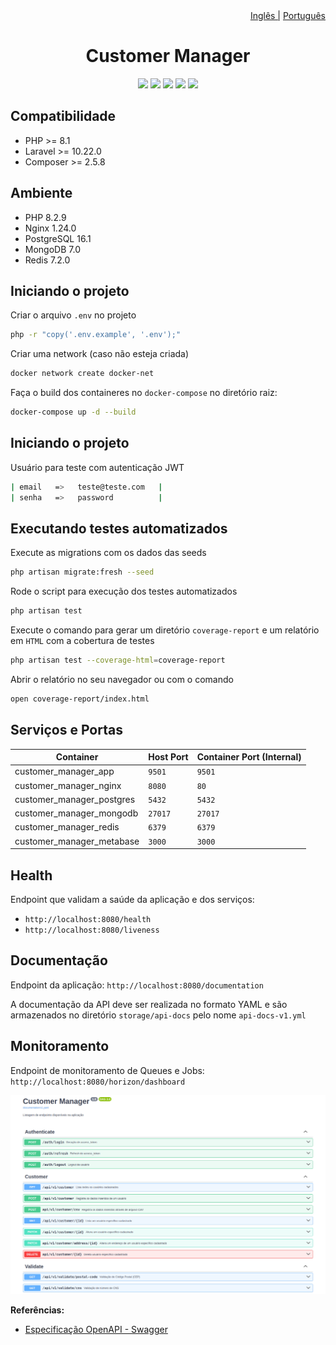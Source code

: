 <div align='right'>
    <a href="./README.md">Inglês |</a>
    <a href="./PORTUGUESE.md">Português</a>
</div>

<div align='center'>
    <h1>Customer Manager</h1>
    <a href="https://www.linkedin.com/in/leonardo-akio/" target="_blank"><img src="https://img.shields.io/badge/LinkedIn%20-blue?style=flat&logo=linkedin&labelColor=blue" target="_blank"></a> 
    <img src="https://img.shields.io/badge/version-v0.1-blue"/>
    <img src="https://img.shields.io/github/contributors/akioleo/MoneyTransaction_v2"/>
    <img src="https://img.shields.io/github/stars/akioleo/MoneyTransaction_v2?style=sociale"/>
    <img src="https://img.shields.io/github/forks/akioleo/MoneyTransaction_v2?style=social"/>
</div>


## Compatibilidade

- PHP >= 8.1
- Laravel >= 10.22.0
- Composer >= 2.5.8

## Ambiente

- PHP 8.2.9
- Nginx 1.24.0
- PostgreSQL 16.1
- MongoDB 7.0
- Redis 7.2.0

## Iniciando o projeto

Criar o arquivo `.env` no projeto
```bash
php -r "copy('.env.example', '.env');"
```
Criar uma network (caso não esteja criada)
```bash
docker network create docker-net
```
Faça o build dos containeres no `docker-compose` no diretório raiz:
```bash
docker-compose up -d --build
```

## Iniciando o projeto

Usuário para teste com autenticação JWT
```bash
| email   =>   teste@teste.com   |
| senha   =>   password          |
```

## Executando testes automatizados

<!-- Por um imprevisto, nao consegui realizar os testes unitarios -->
<!-- Mas esta aberto a implementacao apos a entrega -->

Execute as migrations com os dados das seeds
```bash
php artisan migrate:fresh --seed
```
Rode o script para execução dos testes automatizados
```bash
php artisan test
```
Execute o comando para gerar um diretório `coverage-report` e um relatório em `HTML` com a cobertura de testes 
```bash
php artisan test --coverage-html=coverage-report
```
Abrir o relatório no seu navegador ou com o comando
```bash
open coverage-report/index.html
```

## Serviços e Portas

| Container                   | Host Port | Container Port (Internal) |
| --------------------------- | --------- | ------------------------- |
| customer_manager_app        | `9501`    | `9501`                    |
| customer_manager_nginx      | `8080`    | `80`                      |
| customer_manager_postgres   | `5432`    | `5432`                    |
| customer_manager_mongodb    | `27017`   | `27017`                   |
| customer_manager_redis      | `6379`    | `6379`                    |
| customer_manager_metabase   | `3000`    | `3000`                    |

## Health

Endpoint que validam a saúde da aplicação e dos serviços:

- `http://localhost:8080/health`
- `http://localhost:8080/liveness`

## Documentação 

Endpoint da aplicação: `http://localhost:8080/documentation`

A documentação da API deve ser realizada no formato YAML e são armazenados no diretório `storage/api-docs` pelo nome `api-docs-v1.yml`

## Monitoramento

Endpoint de monitoramento de Queues e Jobs: `http://localhost:8080/horizon/dashboard`

![Swagger Image](/storage/external/swagger.png)

**Referências:**

- [Especificação OpenAPI - Swagger](https://swagger.io/specification/)
